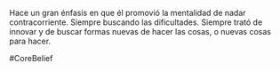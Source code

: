 Hace un gran énfasis en que él promovió la mentalidad de nadar contracorriente. Siempre buscando las dificultades. Siempre trató de innovar y de buscar formas nuevas de hacer las cosas, o nuevas cosas para hacer.


#CoreBelief 